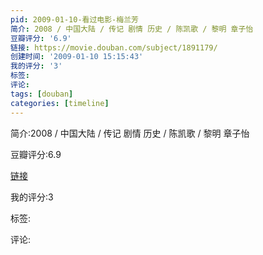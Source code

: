```yaml
---
pid: 2009-01-10-看过电影-梅兰芳
简介: 2008 / 中国大陆 / 传记 剧情 历史 / 陈凯歌 / 黎明 章子怡
豆瓣评分: '6.9'
链接: https://movie.douban.com/subject/1891179/
创建时间: '2009-01-10 15:15:43'
我的评分: '3'
标签:
评论:
tags: [douban]
categories: [timeline]
---
```

简介:2008 / 中国大陆 / 传记 剧情 历史 / 陈凯歌 / 黎明 章子怡

豆瓣评分:6.9

[链接](https://movie.douban.com/subject/1891179/)

我的评分:3

标签:

评论:

